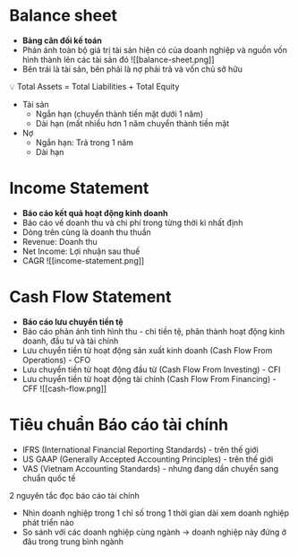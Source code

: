 # Balance sheet
- **Bảng cân đối kế toán**
- Phản ánh toàn bộ giá trị tài sản hiện có của doanh nghiệp và nguồn vốn hình thành lên các tài sản đó
![[balance-sheet.png]]
- Bên trái là tài sản, bên phải là nợ phải trả và vốn chủ sở hữu

<aside> 
💡 Total Assets = Total Liabilities + Total Equity
</aside>

- Tài sản
    - Ngắn hạn (chuyển thành tiền mặt dưới 1 năm)
    - Dài hạn (mất nhiều hơn 1 năm chuyển thành tiền mặt
- Nợ
    - Ngắn hạn: Trả trong 1 năm
    - Dài hạn

# Income Statement
- **Báo cáo kết quả hoạt động kinh doanh**
- Báo cáo về doanh thu và chi phí trong từng thời kì nhất định
- Dòng trên cùng là doanh thu thuần
- Revenue: Doanh thu
- Net Income: Lợi nhuận sau thuế
- CAGR
![[income-statement.png]]
# Cash Flow Statement
- **Báo cáo lưu chuyển tiền tệ**
- Báo cáo phản ánh tình hình thu - chi tiền tệ, phân thành hoạt động kinh doanh, đầu tư và tài chính
- Lưu chuyển tiền từ hoạt động sản xuất kinh doanh (Cash Flow From Operations) - CFO
- Lưu chuyển tiền từ hoạt động đầu từ (Cash Flow From Investing) - CFI
- Lưu chuyển tiền từ hoạt động tài chính (Cash Flow From Financing) - CFF
![[cash-flow.png]]
# Tiêu chuẩn Báo cáo tài chính
- IFRS (International Financial Reporting Standards) - trên thế giới
- US GAAP (Generally Accepted Accounting Principles) - trên thế giới
- VAS (Vietnam Accounting Standards) - nhưng đang dần chuyển sang chuẩn quốc tế

2 nguyên tắc đọc báo cáo tài chính
- Nhìn doanh nghiệp trong 1 chỉ số trong 1 thời gian dài xem doanh nghiệp phát triển nào
- So sánh với các doanh nghiệp cùng ngành → doanh nghiệp này đứng ở đâu trong trung bình ngành